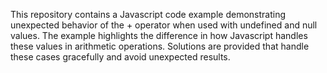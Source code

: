 This repository contains a Javascript code example demonstrating unexpected behavior of the + operator when used with undefined and null values.  The example highlights the difference in how Javascript handles these values in arithmetic operations. Solutions are provided that handle these cases gracefully and avoid unexpected results.
